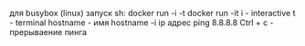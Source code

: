 для busybox (linux)
запуск sh:
docker run -i -t
docker run -it <name>
i - interactive
t - terminal
hostname - имя
hostname -i ip адрес
ping 8.8.8.8
Ctrl + c - прерываение пинга

